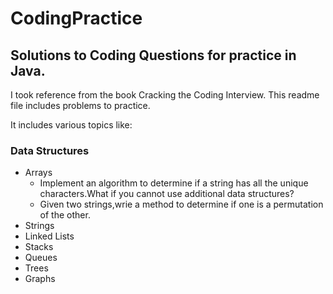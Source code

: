 # CodingPractice

## Solutions to Coding Questions for practice in Java.

I took reference from the book Cracking the Coding Interview. This readme file includes problems to practice.

It includes various topics like:
### Data Structures
- Arrays
  - Implement an algorithm to determine if a string has all the unique characters.What if you cannot use additional data structures? 
  - Given two strings,wrie a method to determine if one is a permutation of the other.
- Strings
- Linked Lists
- Stacks
- Queues
- Trees
- Graphs


